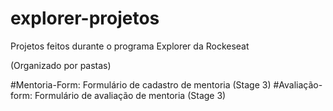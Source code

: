 # explorer-projetos
Projetos feitos durante o programa Explorer da Rockeseat

(Organizado por pastas)

#Mentoria-Form: Formulário de cadastro de mentoria     (Stage 3)
#Avaliação-form: Formulário de avaliação de mentoria   (Stage 3)
